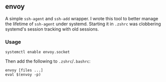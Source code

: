 ## envoy

A simple `ssh-agent` and `ssh-add` wrapper. I wrote this tool to better
manage the lifetime of `ssh-agent` under systemd. Starting it in
`.zshrc` was clobbering systemd's session tracking with old sessions.

### Usage

```
systemctl enable envoy.socket
```

Then add the following to `.zshrc`/`.bashrc`:

```
envoy [files ...]
eval $(envoy -p)
```
